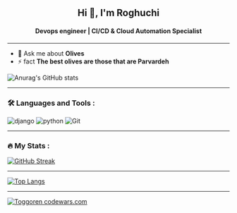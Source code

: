 <h2 align="center">Hi 👋, I'm Roghuchi</h2>
<h4 align="center">Devops engineer | CI/CD & Cloud Automation Specialist</h4>

---

- 💬 Ask me about **Olives**
- ⚡ fact **The best olives are those that are Parvardeh**

![Anurag's GitHub stats](https://github-readme-stats.vercel.app/api?username=roghuchi&show_icons=true&theme=dark)

---

### :hammer_and_wrench: Languages and Tools :
<div>
<img src="https://img.shields.io/badge/django-%23092E20.svg?style=for-the-badge&logo=django&logoColor=white" alt="django">
<img src="https://img.shields.io/badge/python-3670A0?style=for-the-badge&logo=python&logoColor=ffdd54" alt="python">
<img src="https://img.shields.io/badge/-Git-F05032?style=for-the-badge&logo=git&logoColor=white" alt="Git">
</div>

---

### :fire: My Stats :
[![GitHub Streak](http://github-readme-streak-stats.herokuapp.com?user=roghuchi&theme=dark&date_format=M%20j%5B%2C%20Y%5D)](https://git.io/streak-stats)

---

[![Top Langs](https://github-readme-stats.vercel.app/api/top-langs/?username=roghuchi&layout=compact&theme=vision-friendly-dark)](https://github.com/anuraghazra/github-readme-stats)

---

[![Toggoren codewars.com](https://www.codewars.com/users/roghuchi/badges/large)](https://www.codewars.com/r/wocz7g)
